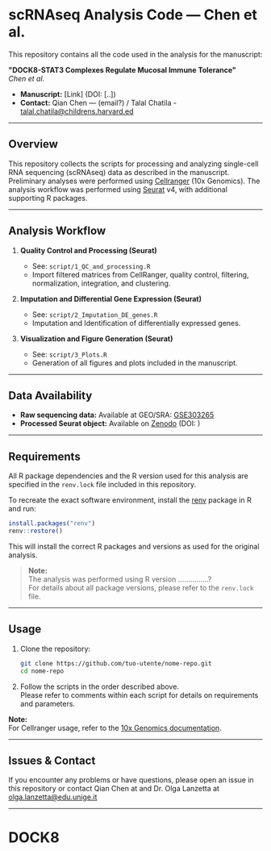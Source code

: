 # scRNAseq Analysis Code — Chen et al.

This repository contains all the code used in the analysis for the manuscript:

**"DOCK8-STAT3 Complexes Regulate Mucosal Immune Tolerance"**  
_Chen et al._

- **Manuscript:** [Link] (DOI: [..])
- **Contact:** Qian Chen — (email?) / Talal Chatila -  talal.chatila@childrens.harvard.ed
---

## Overview

This repository collects the scripts for processing and analyzing single-cell RNA sequencing (scRNAseq) data as described in the manuscript.  
Preliminary analyses were performed using [Cellranger](https://www.10xgenomics.com/support/software/cell-ranger/latest) (10x Genomics).
The analysis workflow was performed using [Seurat](https://satijalab.org/seurat/) v4, with additional supporting R packages.

---

## Analysis Workflow

1. **Quality Control and Processing (Seurat)**
    - See: `script/1_QC_and_processing.R`
    - Import filtered matrices from CellRanger, quality control, filtering, normalization, integration, and clustering.

2. **Imputation and Differential Gene Expression (Seurat)**
    - See: `script/2_Imputation_DE_genes.R`
    - Imputation and Identification of differentially expressed genes.

3. **Visualization and Figure Generation (Seurat)**
    - See: `script/3_Plots.R`
    - Generation of all figures and plots included in the manuscript.


---

## Data Availability

- **Raw sequencing data:** Available at GEO/SRA: [GSE303265](https://www.ncbi.nlm.nih.gov/geo/query/acc.cgi?acc=GSE303265)
- **Processed Seurat object:** Available on [Zenodo]() (DOI: )

---

## Requirements

All R package dependencies and the R version used for this analysis are specified in the `renv.lock` file included in this repository.

To recreate the exact software environment, install the [renv](https://rstudio.github.io/renv/) package in R and run:

```r
install.packages("renv")
renv::restore()
```

This will install the correct R packages and versions as used for the original analysis.

> **Note:**  
> The analysis was performed using R version ...............?  
> For details about all package versions, please refer to the `renv.lock` file.

---

## Usage

1. Clone the repository:
    ```bash
    git clone https://github.com/tuo-utente/nome-repo.git
    cd nome-repo
    ```

2. Follow the scripts in the order described above.  
   Please refer to comments within each script for details on requirements and parameters.

**Note:**  
For Cellranger usage, refer to the [10x Genomics documentation](https://www.10xgenomics.com/support/software/cell-ranger/latest).

---

## Issues & Contact

If you encounter any problems or have questions, please open an issue in this repository or contact Qian Chen at []() and Dr. Olga Lanzetta at [olga.lanzetta@edu.unige.it](mailto:olga.lanzetta@edu.unige.it)

---

# DOCK8
